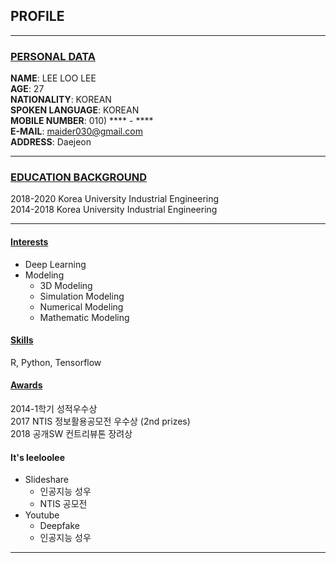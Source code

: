 ## PROFILE
--- 
### <u> PERSONAL DATA </u>

**NAME**: LEE LOO LEE
</br>
**AGE**: 27 
</br>
**NATIONALITY**: KOREAN
</br>
**SPOKEN LANGUAGE**: KOREAN
</br>
**MOBILE NUMBER**: 010) **** - ****
</br>
**E-MAIL**: maider030@gmail.com
</br>
**ADDRESS**: Daejeon
___
### <u> EDUCATION BACKGROUND </u>
2018-2020 Korea University Industrial Engineering
</br>
2014-2018 Korea University Industrial Engineering
___
#### <u> Interests </u>
- Deep Learning
- Modeling
  - 3D Modeling
  - Simulation Modeling
  - Numerical Modeling
  - Mathematic Modeling



#### <u> Skills </u>
R, Python, Tensorflow

#### <u> Awards </u>
2014-1학기 성적우수상 </br>
2017 NTIS 정보활용공모전 우수상 (2nd prizes) </br>
2018 공개SW 컨트리뷰톤 장려상 </br>

#### It's leeloolee
- Slideshare
    - 인공지능 성우
    - NTIS 공모전
- Youtube
    - Deepfake
    - 인공지능 성우


---
